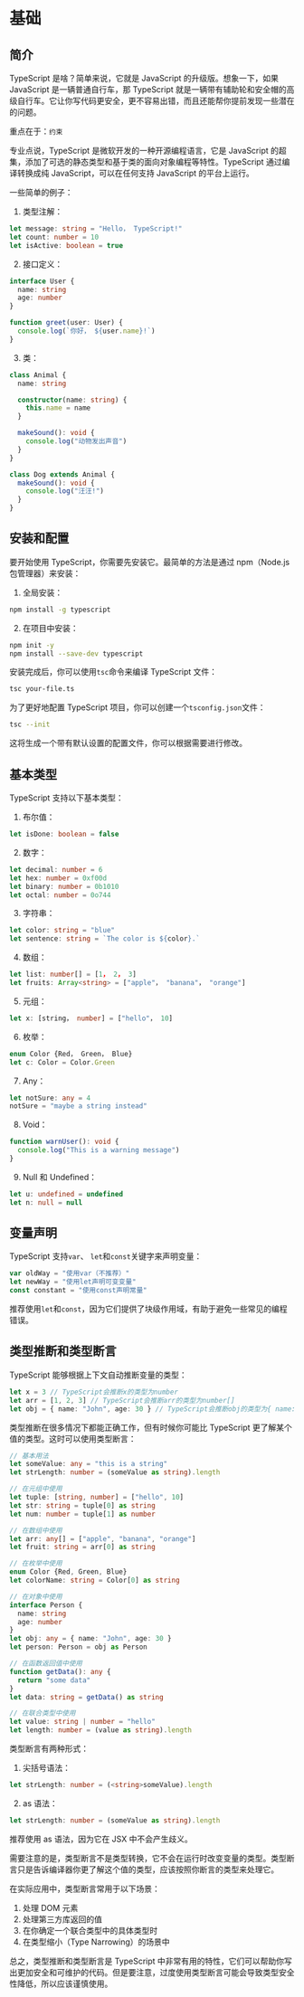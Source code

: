 # 基础

## 简介

TypeScript 是啥？简单来说，它就是 JavaScript 的升级版。想象一下，如果 JavaScript 是一辆普通自行车，那 TypeScript 就是一辆带有辅助轮和安全帽的高级自行车。它让你写代码更安全，更不容易出错，而且还能帮你提前发现一些潜在的问题。

重点在于：`约束`

专业点说，TypeScript 是微软开发的一种开源编程语言，它是 JavaScript 的超集，添加了可选的静态类型和基于类的面向对象编程等特性。TypeScript 通过编译转换成纯 JavaScript，可以在任何支持 JavaScript 的平台上运行。

一些简单的例子：

1. 类型注解：

```typescript
let message: string = "Hello， TypeScript!"
let count: number = 10
let isActive: boolean = true
```

2. 接口定义：

```typescript
interface User {
  name: string
  age: number
}

function greet(user: User) {
  console.log(`你好， ${user.name}!`)
}
```

3. 类：

```typescript
class Animal {
  name: string

  constructor(name: string) {
    this.name = name
  }

  makeSound(): void {
    console.log("动物发出声音")
  }
}

class Dog extends Animal {
  makeSound(): void {
    console.log("汪汪!")
  }
}
```

## 安装和配置

要开始使用 TypeScript，你需要先安装它。最简单的方法是通过 npm（Node.js 包管理器）来安装：

1. 全局安装：

```bash
npm install -g typescript
```

2. 在项目中安装：

```bash
npm init -y
npm install --save-dev typescript
```

安装完成后，你可以使用`tsc`命令来编译 TypeScript 文件：

```bash
tsc your-file.ts
```

为了更好地配置 TypeScript 项目，你可以创建一个`tsconfig.json`文件：

```bash
tsc --init
```

这将生成一个带有默认设置的配置文件，你可以根据需要进行修改。

## 基本类型

TypeScript 支持以下基本类型：

1. 布尔值：

```typescript
let isDone: boolean = false
```

2. 数字：

```typescript
let decimal: number = 6
let hex: number = 0xf00d
let binary: number = 0b1010
let octal: number = 0o744
```

3. 字符串：

```typescript
let color: string = "blue"
let sentence: string = `The color is ${color}.`
```

4. 数组：

```typescript
let list: number[] = [1， 2， 3]
let fruits: Array<string> = ["apple"， "banana"， "orange"]
```

5. 元组：

```typescript
let x: [string， number] = ["hello"， 10]
```

6. 枚举：

```typescript
enum Color {Red， Green， Blue}
let c: Color = Color.Green
```

7. Any：

```typescript
let notSure: any = 4
notSure = "maybe a string instead"
```

8. Void：

```typescript
function warnUser(): void {
  console.log("This is a warning message")
}
```

9. Null 和 Undefined：

```typescript
let u: undefined = undefined
let n: null = null
```

## 变量声明

TypeScript 支持`var`、 `let`和`const`关键字来声明变量：

```typescript
var oldWay = "使用var（不推荐）"
let newWay = "使用let声明可变变量"
const constant = "使用const声明常量"
```

推荐使用`let`和`const`，因为它们提供了块级作用域，有助于避免一些常见的编程错误。

## 类型推断和类型断言

TypeScript 能够根据上下文自动推断变量的类型：

```typescript
let x = 3 // TypeScript会推断x的类型为number
let arr = [1, 2, 3] // TypeScript会推断arr的类型为number[]
let obj = { name: "John", age: 30 } // TypeScript会推断obj的类型为{ name: string, age: number }
```

类型推断在很多情况下都能正确工作，但有时候你可能比 TypeScript 更了解某个值的类型。这时可以使用类型断言：

```typescript
// 基本用法
let someValue: any = "this is a string"
let strLength: number = (someValue as string).length

// 在元组中使用
let tuple: [string, number] = ["hello", 10]
let str: string = tuple[0] as string
let num: number = tuple[1] as number

// 在数组中使用
let arr: any[] = ["apple", "banana", "orange"]
let fruit: string = arr[0] as string

// 在枚举中使用
enum Color {Red, Green, Blue}
let colorName: string = Color[0] as string

// 在对象中使用
interface Person {
  name: string
  age: number
}
let obj: any = { name: "John", age: 30 }
let person: Person = obj as Person

// 在函数返回值中使用
function getData(): any {
  return "some data"
}
let data: string = getData() as string

// 在联合类型中使用
let value: string | number = "hello"
let length: number = (value as string).length
```

类型断言有两种形式：

1. 尖括号语法：

```typescript
let strLength: number = (<string>someValue).length
```

2. as 语法：

```typescript
let strLength: number = (someValue as string).length
```

推荐使用 as 语法，因为它在 JSX 中不会产生歧义。

需要注意的是，类型断言不是类型转换，它不会在运行时改变变量的类型。类型断言只是告诉编译器你更了解这个值的类型，应该按照你断言的类型来处理它。

在实际应用中，类型断言常用于以下场景：
1. 处理 DOM 元素
2. 处理第三方库返回的值
3. 在你确定一个联合类型中的具体类型时
4. 在类型缩小（Type Narrowing）的场景中

总之，类型推断和类型断言是 TypeScript 中非常有用的特性，它们可以帮助你写出更加安全和可维护的代码。但是要注意，过度使用类型断言可能会导致类型安全性降低，所以应该谨慎使用。